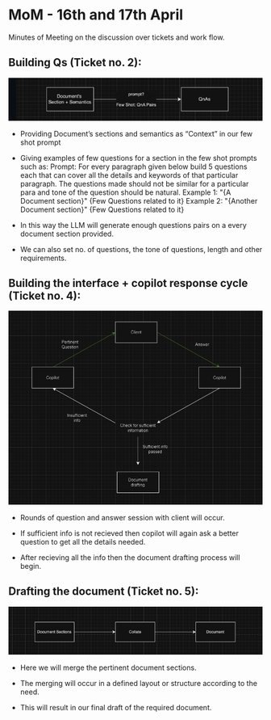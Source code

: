 
# MoM - 16th and 17th April

Minutes of Meeting on the discussion over tickets and work flow.

## Building Qs (Ticket no. 2):
![Ticket 2](./FlowCharts/2.png)

- Providing Document’s sections and semantics as “Context” in our few shot prompt
- Giving examples of few questions for a section in the few shot prompts such as:
Prompt: For every paragraph given below build 5 questions each that can cover all the details and keywords of that particular paragraph. The questions made should not be similar for a particular para and tone of the question should be natural.
Example 1: "{A Document section}" 
{Few Questions related to it}
Example 2: "{Another Document section}" 
{Few Questions related to it}
-   In this way the LLM will generate enough questions pairs on a every document section provided.

-   We can also set no. of questions, the tone of questions, length and other requirements. 

## Building the interface + copilot response cycle (Ticket no. 4):
![Ticket 4](./FlowCharts/4.png)

-   Rounds of question and answer session with client will occur.
    
- If sufficient info is not recieved then copilot will again ask a better question to get all the details needed.
- After recieving all the info then the document drafting process will begin.

## Drafting the document (Ticket no. 5):
![Ticket 5](./FlowCharts/5.png)

-   Here we will merge the pertinent document sections.
    
-   The merging will occur in a defined layout or structure according to the need.
    
-   This will result in our final draft of the required document.
    





